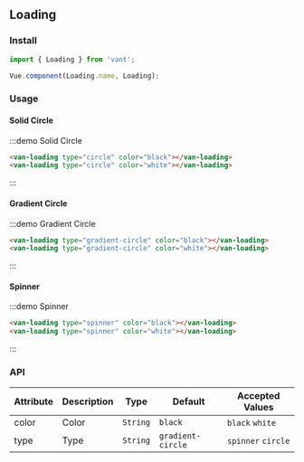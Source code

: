 ## Loading

### Install
``` javascript
import { Loading } from 'vant';

Vue.component(Loading.name, Loading);
```

### Usage

#### Solid Circle

:::demo Solid Circle
```html
<van-loading type="circle" color="black"></van-loading>
<van-loading type="circle" color="white"></van-loading>
```
:::

#### Gradient Circle

:::demo Gradient Circle
```html
<van-loading type="gradient-circle" color="black"></van-loading>
<van-loading type="gradient-circle" color="white"></van-loading>
```
:::

#### Spinner

:::demo Spinner
```html
<van-loading type="spinner" color="black"></van-loading>
<van-loading type="spinner" color="white"></van-loading>
```
:::

### API

| Attribute | Description | Type | Default | Accepted Values |
|-----------|-----------|-----------|-------------|-------------|
| color | Color | `String` | `black` | `black` `white` |
| type | Type | `String` | `gradient-circle` | `spinner` `circle` |
